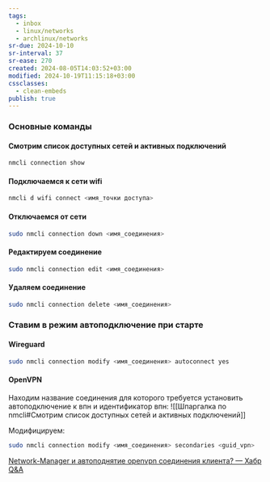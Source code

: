 ```yaml
---
tags:
  - inbox
  - linux/networks
  - archlinux/networks
sr-due: 2024-10-10
sr-interval: 37
sr-ease: 270
created: 2024-08-05T14:03:52+03:00
modified: 2024-10-19T11:15:18+03:00
cssclasses:
  - clean-embeds
publish: true
---
```

### Основные команды
#### Смотрим список доступных сетей и активных подключений

```sh
nmcli connection show
```

#### Подключаемся к сети wifi

```sh
nmcli d wifi connect <имя_точки доступа>
```

#### Отключаемся от сети

```sh
sudo nmcli connection down <имя_соединения>
```

#### Редактируем соединение

```sh
sudo nmcli connection edit <имя_соединения>
```

#### Удаляем соединение

```sh
sudo nmcli connection delete <имя_соединения>
```

### Ставим в режим автоподключение при старте

#### Wireguard

```sh
sudo nmcli connection modify <имя_соединения> autoconnect yes
```

#### OpenVPN

Находим название соединения для которого требуется установить автоподключение к впн и идентификатор впн:
![[Шпаргалка по nmcli#Смотрим список доступных сетей и активных подключений]] 

Модифицируем:

```sh
sudo nmcli connection modify <имя_соединения> secondaries <guid_vpn>
```

[Network-Manager и автоподнятие openvpn соединения клиента? — Хабр Q&A](https://qna.habr.com/q/658564)
